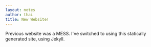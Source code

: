 ```yaml
---
layout: notes
author: thai
title: New Website!
---
```


Previous website was a MESS. I've switched to using this statically generated site, using Jekyll.

